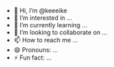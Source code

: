 - 👋 Hi, I’m @keeeike
- 👀 I’m interested in ...
- 🌱 I’m currently learning ...
- 💞️ I’m looking to collaborate on ...
- 📫 How to reach me ...
- 😄 Pronouns: ...
- ⚡ Fun fact: ...

<!---
keeeike/keeeike is a ✨ special ✨ repository because its `README.md` (this file) appears on your GitHub profile.
You can click the Preview link to take a look at your changes.
--->
